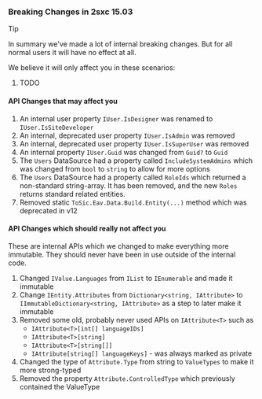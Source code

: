 
### Breaking Changes in 2sxc 15.03

> [!TIP]
> In summary we've made a lot of internal breaking changes.
> But for all normal users it will have no effect at all.

We believe it will only affect you in these scenarios:

1. TODO


#### API Changes that may affect you

1. An internal user property `IUser.IsDesigner` was renamed to `IUser.IsSiteDeveloper`
1. An internal, deprecated user property `IUser.IsAdmin` was removed
1. An internal, deprecated user property `IUser.IsSuperUser` was removed
1. An internal property `IUser.Guid` was changed from `Guid?` to `Guid`
1. The `Users` DataSource had a property called `IncludeSystemAdmins` which was changed from `bool` to `string` to allow for more options
1. The `Users` DataSource had a property called `RoleIds` which returned a non-standard string-array. It has been removed, and the new `Roles` returns standard related entities.
1. Removed static `ToSic.Eav.Data.Build.Entity(...)` method which was deprecated in v12

#### API Changes which should really not affect you

These are internal APIs which we changed to make everything more immutable.
They should never have been in use outside of the internal code.

1. Changed `IValue.Languages` from `IList` to `IEnumerable` and made it immutable
1. Change `IEntity.Attributes` from `Dictionary<string, IAttribute>` to `IImmutableDictionary<string, IAttribute>` as a step to later make it immutable
1. Removed some old, probably never used APIs on `IAttribute<T>` such as
    * `IAttribute<T>[int[] languageIDs]`
    * `IAttribute<T>[string]`
    * `IAttribute<T>[string[]]`
    * `IAttribute[string[] languageKeys]` - was always marked as private
1. Changed the type of `Attribute.Type` from string to `ValueTypes` to make it more strong-typed
1. Removed the property `Attribute.ControlledType` which previously contained the ValueType